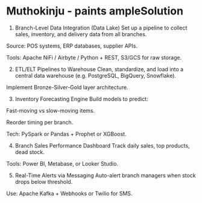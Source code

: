 # Muthokinju - paints ampleSolution

1. Branch-Level Data Integration (Data Lake)
Set up a pipeline to collect sales, inventory, and delivery data from all branches.

Source: POS systems, ERP databases, supplier APIs.

Tools: Apache NiFi / Airbyte / Python + REST, S3/GCS for raw storage.

2. ETL/ELT Pipelines to Warehouse
Clean, standardize, and load into a central data warehouse (e.g. PostgreSQL, BigQuery, Snowflake).

Implement Bronze-Silver-Gold layer architecture.

3. Inventory Forecasting Engine
Build models to predict:

Fast-moving vs slow-moving items.

Reorder timing per branch.

Tech: PySpark or Pandas + Prophet or XGBoost.

4. Branch Sales Performance Dashboard
Track daily sales, top products, dead stock.

Tools: Power BI, Metabase, or Looker Studio.

5. Real-Time Alerts via Messaging
Auto-alert branch managers when stock drops below threshold.

Use: Apache Kafka + Webhooks or Twilio for SMS.

